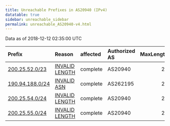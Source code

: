 ```yaml
---
title: Unreachable Prefixes in AS20940 (IPv4)
datatable: true
sidebar: unreachable_sidebar
permalink: unreachable_AS20940-v4.html
---
```


Data as of 2018-12-12 02:35:00 UTC


<div class="datatable-begin"></div>

| Prefix                                                   | Reason                                                                                                   | affected   | Authorized AS   |   MaxLength | Anchor                                         |   unreachable /24s |
|:---------------------------------------------------------|:---------------------------------------------------------------------------------------------------------|:-----------|:----------------|------------:|:-----------------------------------------------|-------------------:|
| [200.25.52.0/23](https://stat.ripe.net/200.25.52.0/23)   | [INVALID LENGTH](https://rpki-validator.ripe.net/announcement-preview?asn=AS20940&prefix=200.25.52.0/23) | complete   | AS20940         |          22 | [LACNIC](unreachable_LACNIC_RPKI_Root-v4.html) |                  2 |
| [190.94.188.0/24](https://stat.ripe.net/190.94.188.0/24) | [INVALID ASN](https://rpki-validator.ripe.net/announcement-preview?asn=AS20940&prefix=190.94.188.0/24)   | complete   | AS262195        |          24 | [LACNIC](unreachable_LACNIC_RPKI_Root-v4.html) |                  1 |
| [200.25.54.0/24](https://stat.ripe.net/200.25.54.0/24)   | [INVALID LENGTH](https://rpki-validator.ripe.net/announcement-preview?asn=AS20940&prefix=200.25.54.0/24) | complete   | AS20940         |          22 | [LACNIC](unreachable_LACNIC_RPKI_Root-v4.html) |                  1 |
| [200.25.55.0/24](https://stat.ripe.net/200.25.55.0/24)   | [INVALID LENGTH](https://rpki-validator.ripe.net/announcement-preview?asn=AS20940&prefix=200.25.55.0/24) | complete   | AS20940         |          22 | [LACNIC](unreachable_LACNIC_RPKI_Root-v4.html) |                  1 |

<div class="datatable-end"></div>